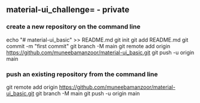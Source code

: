 ## material-ui_challenge= - private


### create a new repository on the command line
echo "# material-ui_basic" >> README.md
git init
git add README.md
git commit -m "first commit"
git branch -M main
git remote add origin https://github.com/muneebamanzoor/material-ui_basic.git
git push -u origin main

### push an existing repository from the command line
git remote add origin https://github.com/muneebamanzoor/material-ui_basic.git
git branch -M main
git push -u origin main
